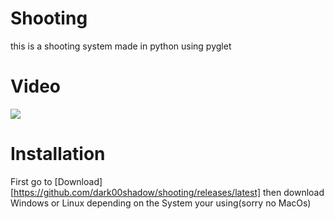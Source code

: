 # Shooting
 this is a shooting system made in python using pyglet
 
 # Video
 
[![](http://img.youtube.com/vi/7GvKdirjJEw/0.jpg)](http://www.youtube.com/watch?v=7GvKdirjJEw "")

# Installation

First go to [Download][https://github.com/dark00shadow/shooting/releases/latest] then download Windows or Linux depending on the System your using(sorry no MacOs)



